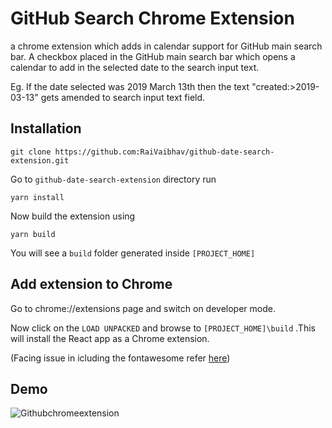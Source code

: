 # GitHub Search Chrome Extension
a chrome extension which adds in calendar support for GitHub main search bar. A checkbox placed in the GitHub main search bar which opens a calendar to add in the selected date to the search input text.

Eg. If the date selected was 2019 March 13th then the text "created:>2019-03-13" gets amended to search input text field.

## Installation

```
git clone https://github.com:RaiVaibhav/github-date-search-extension.git
```
Go to `github-date-search-extension` directory run

```
yarn install
```
Now build the extension using
```
yarn build
```
You will see a `build` folder generated inside `[PROJECT_HOME]`

## Add extension to Chrome

Go to chrome://extensions page and switch on developer mode.

Now click on the `LOAD UNPACKED` and browse to `[PROJECT_HOME]\build` .This will install the React app as a Chrome extension.

(Facing issue in icluding the fontawesome refer [here](https://stackoverflow.com/questions/37216209/how-to-have-webpack-include-font-awesome-woff-files-in-a-react-based-chrome-exte/55188100#55188100))

## Demo

![Githubchromeextension](https://user-images.githubusercontent.com/22278438/54488725-54d02980-48cb-11e9-9967-de32637ac327.gif)

